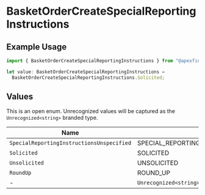 # BasketOrderCreateSpecialReportingInstructions

## Example Usage

```typescript
import { BasketOrderCreateSpecialReportingInstructions } from "@apexfintechsolutions/ascend-sdk/models/components";

let value: BasketOrderCreateSpecialReportingInstructions =
  BasketOrderCreateSpecialReportingInstructions.Solicited;
```

## Values

This is an open enum. Unrecognized values will be captured as the `Unrecognized<string>` branded type.

| Name                                       | Value                                      |
| ------------------------------------------ | ------------------------------------------ |
| `SpecialReportingInstructionsUnspecified`  | SPECIAL_REPORTING_INSTRUCTIONS_UNSPECIFIED |
| `Solicited`                                | SOLICITED                                  |
| `Unsolicited`                              | UNSOLICITED                                |
| `RoundUp`                                  | ROUND_UP                                   |
| -                                          | `Unrecognized<string>`                     |